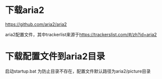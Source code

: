 # 下载aria2
https://github.com/aria2/aria2

aria2配置文件，其中trackerlist来源于<https://trackerslist.com/#/zh?id=aria2>

# 下载配置文件到aria2目录
启动startup.bat
为防止目录不存在，配置文件默认路径为aria2/picture目录